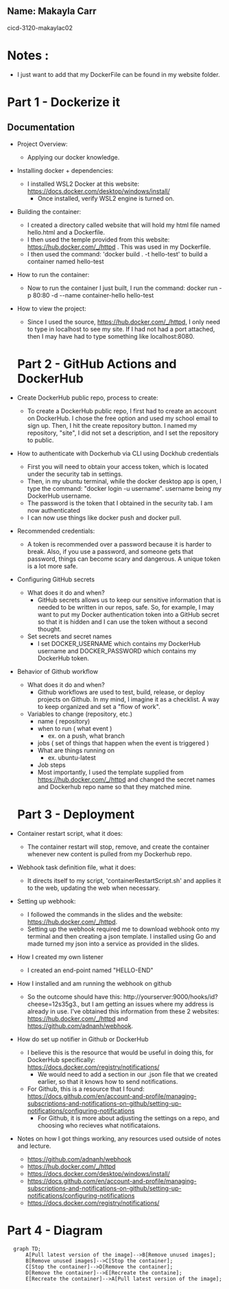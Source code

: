 ## Name: Makayla Carr
 cicd-3120-makaylac02

# Notes :
* I just want to add that my DockerFile can be found in my website folder. 

# Part 1 - Dockerize it
## Documentation

* Project Overview:
  * Applying our docker knowledge.
* Installing docker + dependencies:
  * I installed WSL2 Docker at this website: https://docs.docker.com/desktop/windows/install/
    * Once installed, verify WSL2 engine is turned on.
* Building the container: 
  * I created a directory called website that will hold my html file named hello.html and a Dockerfile.
  * I then used the temple provided from this website: https://hub.docker.com/_/httpd . This was used in my Dockerfile.
  * I then used the command: 'docker build . -t hello-test' to build a container named hello-test
* How to run the container: 
  * Now to run the container I just built, I run the command: docker run -p 80:80 -d --name container-hello hello-test
* How to view the project:
  * Since I used the source, https://hub.docker.com/_/httpd, I only need to type in localhost to see my site. If I had not had a port attached, then I may have had to type something like localhost:8080.


  # Part 2 - GitHub Actions and DockerHub
  
* Create DockerHub public repo, process to create:
  * To create a DockerHub public repo, I first had to create an account on DockerHub. I chose the free option and used my school email to sign up. Then, I hit the create repository button. I named my repository, "site", I did not set a description, and I set the repository to public. 
* How to authenticate with Dockerhub via CLI using Dockhub credentials
  * First you will need to obtain your access token, which is located under the security tab in settings.
  * Then, in my ubuntu terminal, while the docker desktop app is open, I type the command: "docker login -u username". username being my DockerHub username. 
  * The password is the token that I obtained in the security tab. I am now authenticated
  * I can now use things like docker push and docker pull.
* Recommended credentials: 
  * A token is recommended over a password because it is harder to break. Also, if you use a password, and someone gets that password, things can become scary and dangerous. A unique token is a lot more safe.
* Configuring GitHub secrets
  * What does it do and when?
    * GitHub secrets allows us to keep our sensitive information that is needed to be written in our repos, safe. So, for example, I may want to put my Docker authentication token into a GitHub secret so that it is hidden and I can use the token without a second thought. 
  * Set secrets and secret names
    * I set DOCKER_USERNAME which contains my DockerHub username and DOCKER_PASSWORD which contains my DockerHub token.
* Behavior of Github workflow
  * What does it do and when? 
    * Github workflows are used to test, build, release, or deploy projects on Github. In my mind, I imagine it as a checklist. A way to keep organized and set a "flow of work".
  * Variables to change (repository, etc.)
    * name ( repository)
    * when to run ( what event )
      * ex. on a push, what branch
    * jobs ( set of things that happen when the event is triggered ) 
    * What are things running on
      * ex. ubuntu-latest
    * Job steps 
    * Most importantly, I used the template supplied from https://hub.docker.com/_/httpd and changed the secret names and Dockerhub repo name so that they matched mine.

  # Part 3 - Deployment

* Container restart script, what it does:
  * The container restart will stop, remove, and create the container whenever new content is pulled from my Dockerhub repo.
* Webhook task definition file, what it does: 
  * It directs itself to my script, 'containerRestartScript.sh' and applies it to the web, updating the web when necessary. 
* Setting up webhook: 
  * I followed the commands in the slides and the website: https://hub.docker.com/_/httpd.
  * Setting up the webhook required me to download webhook onto my terminal and then creating a json template. I installed using Go and made turned my json into a service as provided in the slides. 
* How I created my own listener
  * I created an end-point named "HELLO-END"
* How I installed and am running the webhook on github
  * So the outcome should have this: http://yourserver:9000/hooks/id?cheese=12s35g3., but I am getting an issues where my address is already in use. I've obtained this information from these 2 websites: https://hub.docker.com/_/httpd and https://github.com/adnanh/webhook.
* How do set up notifier in Github or DockerHub
  * I believe this is the resource that would be useful in doing this, for DockerHub specifically: https://docs.docker.com/registry/notifications/
    * We would need to add a section in our .json file that we created earlier, so that it knows how to send notifications. 
  * For Github, this is a resource that I found: https://docs.github.com/en/account-and-profile/managing-subscriptions-and-notifications-on-github/setting-up-notifications/configuring-notifications
    * For Github, it is more about adjusting the settings on a repo, and choosing who recieves what notificataions.
    
* Notes on how I got things working, any resources used outside of notes and lecture.
  * https://github.com/adnanh/webhook
  * https://hub.docker.com/_/httpd
  * https://docs.docker.com/desktop/windows/install/
  * https://docs.github.com/en/account-and-profile/managing-subscriptions-and-notifications-on-github/setting-up-notifications/configuring-notifications
  * https://docs.docker.com/registry/notifications/


# Part 4 - Diagram
```mermaid
  graph TD;
      A[Pull latest version of the image]-->B[Remove unused images];
      B[Remove unused images]-->C[Stop the container];
      C[Stop the container]-->D[Remove the container];
      D[Remove the container]-->E[Recreate the containe];
      E[Recreate the container]-->A[Pull latest version of the image];
```
